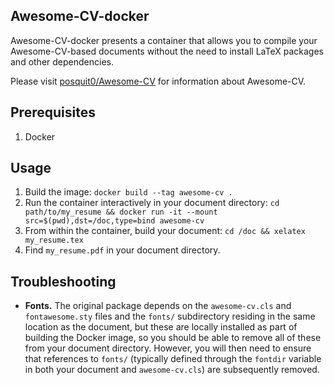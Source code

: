 ## Awesome-CV-docker
Awesome-CV-docker presents a container that allows you to compile your Awesome-CV-based documents without the need to install
LaTeX packages and other dependencies.

Please visit [posquit0/Awesome-CV](https://github.com/posquit0/Awesome-CV) for information about Awesome-CV.

## Prerequisites
1. Docker

## Usage
1. Build the image: ```docker build --tag awesome-cv .```
2. Run the container interactively in your document directory: ```cd path/to/my_resume && docker run -it --mount src=$(pwd),dst=/doc,type=bind awesome-cv```
3. From within the container, build your document: ```cd /doc && xelatex my_resume.tex```
4. Find ```my_resume.pdf``` in your document directory.

## Troubleshooting
* **Fonts.** The original package depends on the ```awesome-cv.cls``` and ```fontawesome.sty``` files and the ```fonts/``` subdirectory residing
in the same location as the document, but these are locally installed as part of building the Docker image, so you should be able
to remove all of these from your document directory. However, you will then need to ensure that references to ```fonts/```
(typically defined through the ```fontdir``` variable in both your document and ```awesome-cv.cls```) are subsequently removed. 

